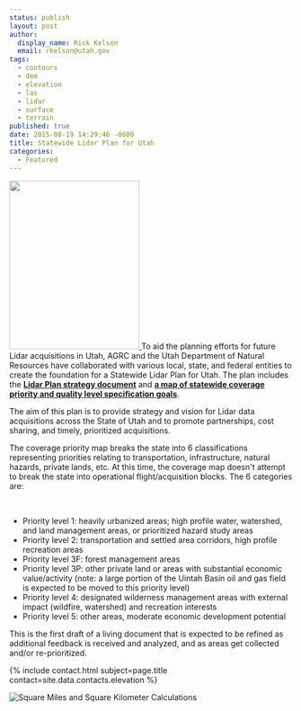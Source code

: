 ```yaml
---
status: publish
layout: post
author:
  display_name: Rick Kelson
  email: rkelson@utah.gov
tags:
  - contours
  - dem
  - elevation
  - las
  - lidar
  - surface
  - terrain
published: true
date: 2015-08-19 14:29:46 -0600
title: Statewide Lidar Plan for Utah
categories:
  - Featured
---
```


<p>
    <a href="{{ "/images/LidarPlan_w_GoalMet_and2016.png" | prepend: site.baseurl }}" target="_blank">
        <img src="{{ "/images/LidarPlan_w_GoalMet_and2016_sm.png" | prepend: site.baseurl }}" alt="" title="LidarPlan" width="231" height="300" class="inline-text-left" />
    </a>
    To aid the planning efforts for future Lidar acquisitions in Utah, AGRC and the Utah Department of Natural Resources have collaborated with various local, state, and federal entities to create the foundation for a Statewide Lidar Plan for Utah. The plan includes the <strong><a href="https://docs.google.com/a/utah.gov/document/d/1Z7QPeg9whuOnZP_Y_jOnkZrJsj6hVpqrp3vSkUJhEac/edit?usp=sharing">Lidar Plan strategy document</a></strong> and <strong><a href="{{ "/images/LidarPlan_w_GoalMet_and2016.png" | prepend: site.baseurl }}" target="_blank">a map of statewide coverage priority and quality level specification goals</a></strong>.
</p>

<p>The aim of this plan is to provide strategy and vision for Lidar data acquisitions across the State of Utah and to promote partnerships, cost sharing, and timely, prioritized acquisitions.</p>

<p>The coverage priority map breaks the state into 6 classifications representing priorities relating to transportation, infrastructure, natural hazards, private lands, etc. At this time, the coverage map doesn't attempt to break the state into operational flight/acquisition blocks. The 6 categories are:</p>
<br>
<ul>
<li>Priority level 1: heavily urbanized areas; high profile water, watershed, and land management areas, or prioritized hazard study areas</li>
<li>Priority level 2: transportation and settled area corridors, high profile recreation areas </li>
<li>Priority level 3F: forest management areas</li>
<li>Priority level 3P: other private land or areas with substantial economic value/activity (note: a large portion of the Uintah Basin oil and gas field is expected to be moved to this priority level)</li>
<li>Priority level 4: designated wilderness management areas with external impact (wildfire, watershed) and recreation interests</li>
<li>Priority level 5: other areas, moderate economic development potential</li>
</ul>
<p>This is the first draft of a living document that is expected to be refined as additional feedback is received and analyzed, and as areas get collected and/or re-prioritized.</p>
<p>{% include contact.html subject=page.title contact=site.data.contacts.elevation %}</p>
<p><img src="{{ "/images/LidarPlan_sqMiKm.png" | prepend: site.baseurl }}" alt="Square Miles and Square Kilometer Calculations" /></p>
